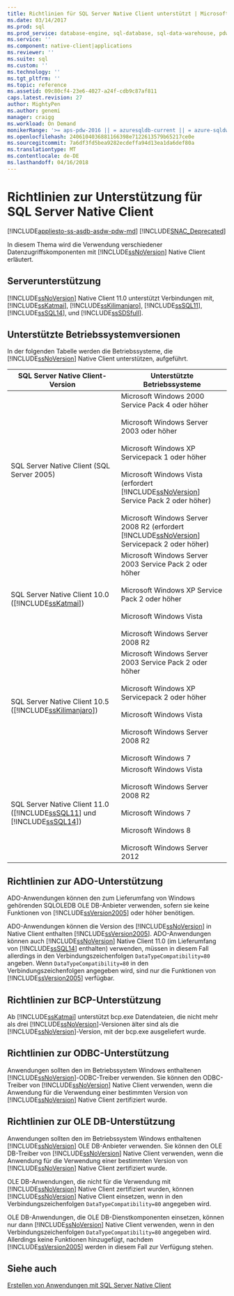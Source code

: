 ```yaml
---
title: Richtlinien für SQL Server Native Client unterstützt | Microsoft Docs
ms.date: 03/14/2017
ms.prod: sql
ms.prod_service: database-engine, sql-database, sql-data-warehouse, pdw
ms.service: ''
ms.component: native-client|applications
ms.reviewer: ''
ms.suite: sql
ms.custom: ''
ms.technology: ''
ms.tgt_pltfrm: ''
ms.topic: reference
ms.assetid: 09c80cf4-23e6-4027-a24f-cdb9c87af811
caps.latest.revision: 27
author: MightyPen
ms.author: genemi
manager: craigg
ms.workload: On Demand
monikerRange: '>= aps-pdw-2016 || = azuresqldb-current || = azure-sqldw-latest || >= sql-server-2016 || = sqlallproducts-allversions'
ms.openlocfilehash: 2406104036881166398e7122613579b65217ce0e
ms.sourcegitcommit: 7a6df3fd5bea9282ecdeffa94d13ea1da6def80a
ms.translationtype: MT
ms.contentlocale: de-DE
ms.lasthandoff: 04/16/2018
---
```

# <a name="support-policies-for-sql-server-native-client"></a>Richtlinien zur Unterstützung für SQL Server Native Client
[!INCLUDE[appliesto-ss-asdb-asdw-pdw-md](../../../includes/appliesto-ss-asdb-asdw-pdw-md.md)]
[!INCLUDE[SNAC_Deprecated](../../../includes/snac-deprecated.md)]

  In diesem Thema wird die Verwendung verschiedener Datenzugriffskomponenten mit [!INCLUDE[ssNoVersion](../../../includes/ssnoversion-md.md)] Native Client erläutert.  
  
## <a name="server-support"></a>Serverunterstützung  
 [!INCLUDE[ssNoVersion](../../../includes/ssnoversion-md.md)] Native Client 11.0 unterstützt Verbindungen mit, [!INCLUDE[ssKatmai](../../../includes/sskatmai-md.md)], [!INCLUDE[ssKilimanjaro](../../../includes/sskilimanjaro-md.md)], [!INCLUDE[ssSQL11](../../../includes/sssql11-md.md)], [!INCLUDE[ssSQL14](../../../includes/sssql14-md.md)], und [!INCLUDE[ssSDSfull](../../../includes/sssdsfull-md.md)].  
  
## <a name="supported-operating-system-versions"></a>Unterstützte Betriebssystemversionen  
 In der folgenden Tabelle werden die Betriebssysteme, die [!INCLUDE[ssNoVersion](../../../includes/ssnoversion-md.md)] Native Client unterstützen, aufgeführt.  
  
|SQL Server Native Client-Version|Unterstützte Betriebssysteme|  
|--------------------------------------|---------------------------------|  
|SQL Server Native Client (SQL Server 2005)|Microsoft Windows 2000 Service Pack 4 oder höher<br /><br /> Microsoft Windows Server 2003 oder höher<br /><br /> Microsoft Windows XP Servicepack 1 oder höher<br /><br /> Microsoft Windows Vista (erfordert [!INCLUDE[ssNoVersion](../../../includes/ssnoversion-md.md)] Service Pack 2 oder höher)<br /><br /> Microsoft Windows Server 2008 R2 (erfordert [!INCLUDE[ssNoVersion](../../../includes/ssnoversion-md.md)] Servicepack 2 oder höher)|  
|SQL Server Native Client 10.0 ([!INCLUDE[ssKatmai](../../../includes/sskatmai-md.md)])|Microsoft Windows Server 2003 Service Pack 2 oder höher<br /><br /> Microsoft Windows XP Service Pack 2 oder höher<br /><br /> Microsoft Windows Vista<br /><br /> Microsoft Windows Server 2008 R2|  
|SQL Server Native Client 10.5 ([!INCLUDE[ssKilimanjaro](../../../includes/sskilimanjaro-md.md)])|Microsoft Windows Server 2003 Service Pack 2 oder höher<br /><br /> Microsoft Windows XP Servicepack 2 oder höher<br /><br /> Microsoft Windows Vista<br /><br /> Microsoft Windows Server 2008 R2<br /><br /> Microsoft Windows 7|  
|SQL Server Native Client 11.0 ([!INCLUDE[ssSQL11](../../../includes/sssql11-md.md)] und [!INCLUDE[ssSQL14](../../../includes/sssql14-md.md)])|Microsoft Windows Vista<br /><br /> Microsoft Windows Server 2008 R2<br /><br /> Microsoft Windows 7<br /><br /> Microsoft Windows 8<br /><br /> Microsoft Windows Server 2012|  
  
## <a name="ado-support-policies"></a>Richtlinien zur ADO-Unterstützung  
 ADO-Anwendungen können den zum Lieferumfang von Windows gehörenden SQLOLEDB OLE DB-Anbieter verwenden, sofern sie keine Funktionen von [!INCLUDE[ssVersion2005](../../../includes/ssversion2005-md.md)] oder höher benötigen.  
  
 ADO-Anwendungen können die Version des [!INCLUDE[ssNoVersion](../../../includes/ssnoversion-md.md)] in Native Client enthalten [!INCLUDE[ssVersion2005](../../../includes/ssversion2005-md.md)]. ADO-Anwendungen können auch [!INCLUDE[ssNoVersion](../../../includes/ssnoversion-md.md)] Native Client 11.0 (im Lieferumfang von [!INCLUDE[ssSQL14](../../../includes/sssql14-md.md)] enthalten) verwenden, müssen in diesem Fall allerdings in den Verbindungszeichenfolgen `DataTypeCompatibility=80` angeben. Wenn `DataTypeCompatibility=80` in den Verbindungszeichenfolgen angegeben wird, sind nur die Funktionen von [!INCLUDE[ssVersion2005](../../../includes/ssversion2005-md.md)] verfügbar.  
  
## <a name="bcp-support-policies"></a>Richtlinien zur BCP-Unterstützung  
 Ab [!INCLUDE[ssKatmai](../../../includes/sskatmai-md.md)] unterstützt bcp.exe Datendateien, die nicht mehr als drei [!INCLUDE[ssNoVersion](../../../includes/ssnoversion-md.md)]-Versionen älter sind als die [!INCLUDE[ssNoVersion](../../../includes/ssnoversion-md.md)]-Version, mit der bcp.exe ausgeliefert wurde.  
  
## <a name="odbc-support-policies"></a>Richtlinien zur ODBC-Unterstützung  
 Anwendungen sollten den im Betriebssystem Windows enthaltenen [!INCLUDE[ssNoVersion](../../../includes/ssnoversion-md.md)]-ODBC-Treiber verwenden. Sie können den ODBC-Treiber von [!INCLUDE[ssNoVersion](../../../includes/ssnoversion-md.md)] Native Client verwenden, wenn die Anwendung für die Verwendung einer bestimmten Version von [!INCLUDE[ssNoVersion](../../../includes/ssnoversion-md.md)] Native Client zertifiziert wurde.  
  
## <a name="ole-db-support-policies"></a>Richtlinien zur OLE DB-Unterstützung  
 Anwendungen sollten den im Betriebssystem Windows enthaltenen [!INCLUDE[ssNoVersion](../../../includes/ssnoversion-md.md)] OLE DB-Anbieter verwenden. Sie können den OLE DB-Treiber von [!INCLUDE[ssNoVersion](../../../includes/ssnoversion-md.md)] Native Client verwenden, wenn die Anwendung für die Verwendung einer bestimmten Version von [!INCLUDE[ssNoVersion](../../../includes/ssnoversion-md.md)] Native Client zertifiziert wurde.  
  
 OLE DB-Anwendungen, die nicht für die Verwendung mit [!INCLUDE[ssNoVersion](../../../includes/ssnoversion-md.md)] Native Client zertifiziert wurden, können [!INCLUDE[ssNoVersion](../../../includes/ssnoversion-md.md)] Native Client einsetzen, wenn in den Verbindungszeichenfolgen `DataTypeCompatibility=80` angegeben wird.  
  
 OLE DB-Anwendungen, die OLE DB-Dienstkomponenten einsetzen, können nur dann [!INCLUDE[ssNoVersion](../../../includes/ssnoversion-md.md)] Native Client verwenden, wenn in den Verbindungszeichenfolgen `DataTypeCompatibility=80` angegeben wird. Allerdings keine Funktionen hinzugefügt, nachdem [!INCLUDE[ssVersion2005](../../../includes/ssversion2005-md.md)] werden in diesem Fall zur Verfügung stehen.  
  
## <a name="see-also"></a>Siehe auch  
 [Erstellen von Anwendungen mit SQL Server Native Client](../../../relational-databases/native-client/applications/building-applications-with-sql-server-native-client.md)  
  
  
